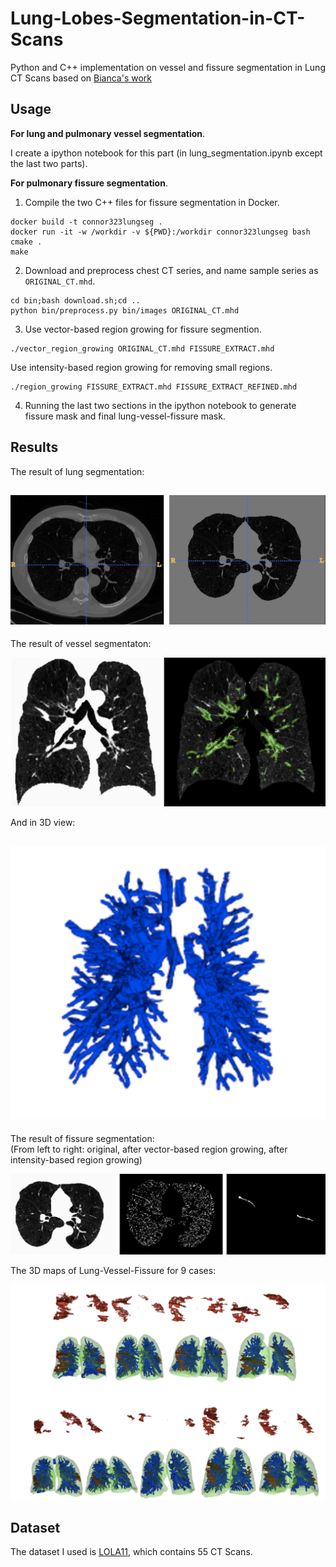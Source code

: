 # Lung-Lobes-Segmentation-in-CT-Scans

Python and C++ implementation on vessel and fissure segmentation in Lung CT Scans based on [Bianca's work](https://pdfs.semanticscholar.org/ddd9/8a73eab745841ba41a13633be76ab1f9c8b0.pdf)

## Usage
**For lung and pulmonary vessel segmentation**. 

I create a ipython notebook for this part (in lung_segmentation.ipynb except the last two parts).

**For pulmonary fissure segmentation**. 


1. Compile the two C++ files for fissure segmentation in Docker.

```
docker build -t connor323lungseg .
docker run -it -w /workdir -v ${PWD}:/workdir connor323lungseg bash
cmake .
make
```

2. Download and preprocess chest CT series, and name sample series as `ORIGINAL_CT.mhd`.

```
cd bin;bash download.sh;cd ..
python bin/preprocess.py bin/images ORIGINAL_CT.mhd
```

3. Use vector-based region growing for fissure segmention.

```
./vector_region_growing ORIGINAL_CT.mhd FISSURE_EXTRACT.mhd
```
Use intensity-based region growing for removing small regions.
```
./region_growing FISSURE_EXTRACT.mhd FISSURE_EXTRACT_REFINED.mhd
```

4. Running the last two sections in the ipython notebook to generate fissure mask and final lung-vessel-fissure mask.

## Results
The result of lung segmentation:  

![ ](images/lung.png)
----

The result of vessel segmentaton:  

![ ](images/vessel.png)

And in 3D view:  

![ ](images/vessel3d.png)
----

The result of fissure segmentation:   
(From left to right: original, after vector-based region growing, after intensity-based region growing)

![ ](images/fissure.png)

The 3D maps of Lung-Vessel-Fissure for 9 cases:  

![ ](images/maps.png)

## Dataset
The dataset I used is [LOLA11](https://lola11.grand-challenge.org), which contains 55 CT Scans. 
